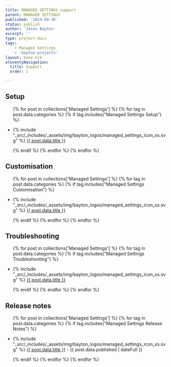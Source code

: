 ```yaml
---
title: MANAGED SETTINGS support
parent: MANAGED SETTINGS
published: '2024-04-30'
status: publish
author: 'Jason Bayton'
excerpt: ''
type: project-docs
tags: 
    - Managed Settings
    - 'bayton-projects'
layout: base.njk
eleventyNavigation:
  title: Support
  order: 1

---
```


<div class="grid grid-column-2 grid-column-mobile-1 grid-gap-h-20 grid-gap-mobile-h-0">
<div class="grid-left">

## Setup

<div class="support-list">
  <ul>

  {% for post in collections['Managed Settings'] %}
  {% for tag in post.data.categories %}
  {% if tag.includes("Managed Settings Setup") %}

  <li>{% include "_src/_includes/_assets/img/bayton_logos/managed_settings_icon_xs.svg" %} <a href="{{ post.url | url }}">{{ post.data.title }}</a></li>

  {% endif %}
  {% endfor %}
  {% endfor %}

  </ul>
</div>

## Customisation

<div class="support-list">
  <ul>

  {% for post in collections['Managed Settings'] %}
  {% for tag in post.data.categories %}
  {% if tag.includes("Managed Settings Customisation") %}

  <li>{% include "_src/_includes/_assets/img/bayton_logos/managed_settings_icon_xs.svg" %} <a href="{{ post.url | url }}">{{ post.data.title }}</a></li>

  {% endif %}
  {% endfor %}
  {% endfor %}

  </ul>
</div>

## Troubleshooting

<div class="support-list">
  <ul>

  {% for post in collections['Managed Settings'] %}
  {% for tag in post.data.categories %}
  {% if tag.includes("Managed Settings Troubleshooting") %}

  <li>{% include "_src/_includes/_assets/img/bayton_logos/managed_settings_icon_xs.svg" %} <a href="{{ post.url | url }}">{{ post.data.title }}</a></li>

  {% endif %}
  {% endfor %}
  {% endfor %}

  </ul>
</div>

</div>
<div class="grid-right">

## Release notes

<div class="support-list">
  <ul>

  {% for post in collections['Managed Settings'] %}
  {% for tag in post.data.categories %}
  {% if tag.includes("Managed Settings Release Notes") %}

  <li>{% include "_src/_includes/_assets/img/bayton_logos/managed_settings_icon_xs.svg" %} <a href="{{ post.url | url }}">{{ post.data.title }}</a> - {{ post.data.published | dateFull }}</li>

  {% endif %}
  {% endfor %}
  {% endfor %}

  </ul>
</div>

</div>
</div>